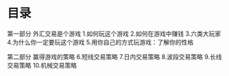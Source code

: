 # 目录
第一部分 外汇交易是个游戏
  1.如何玩这个游戏
  2.如何在游戏中赚钱
  3.六类大玩家
  4.为什么你一定要玩这个游戏
  5.用你自己的方式玩游戏：了解你的性格

第二部分 赢得游戏的策略
  6.短线交易策略
  7.日内交易策略
  8.波段交易策略
  9.长线交易策略
  10.机械交易策略
